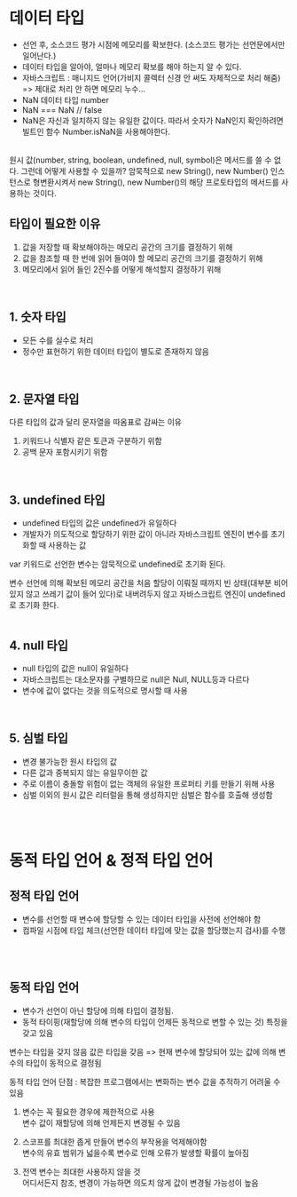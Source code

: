# 데이터 타입
- 선언 후, 소스코드 평가 시점에 메모리를 확보한다. (소스코드 평가는 선언문에서만 일어난다.)
- 데이터 타입을 알아야, 얼마나 메모리 확보를 해야 하는지 알 수 있다.
- 자바스크립트 : 매니지드 언어(가비지 콜렉터 신경 안 써도 자체적으로 처리 해줌) => 제대로 처리 안 하면 메모리 누수...
- NaN 데이터 타입 number
- NaN === NaN // false
- NaN은 자신과 일치하지 않는 유일한 값이다. 따라서 숫자가 NaN인지 확인하려면 빌트인 함수 Number.isNaN을 사용해야한다.
<br>
원시 값(number, string, boolean, undefined, null, symbol)은 메서드를 쓸 수 없다. 그런데 어떻게 사용할 수 있을까?
암묵적으로 new String(), new Number() 인스턴스로 형변환시켜서 new String(), new Number()의 해당 프로토타입의 메서드를 사용하는 것이다.

<br>

## 타입이 필요한 이유

1. 값을 저장할 때 확보해야하는 메모리 공간의 크기를 결정하기 위해
2. 값을 참조할 때 한 번에 읽어 들여야 할 메모리 공간의 크기를 결정하기 위해
3. 메모리에서 읽어 들인 2진수를 어떻게 해석할지 결정하기 위해
<br>

## 1. 숫자 타입

- 모든 수를 실수로 처리
- 정수만 표현하기 위한 데이터 타입이 별도로 존재하지 않음
<br>

## 2. 문자열 타입

다른 타입의 값과 달리 문자열을 따옴표로 감싸는 이유

1. 키워드나 식별자 같은 토큰과 구분하기 위함
2. 공백 문자 포함시키기 위함
<br>

## 3. undefined 타입

- undefined 타입의 값은 undefined가 유일하다
- 개발자가 의도적으로 할당하기 위한 값이 아니라 자바스크립트 엔진이 변수를 초기화할 때 사용하는 값

var 키워드로 선언한 변수는 암묵적으로 undefined로 초기화 된다.<br>

변수 선언에 의해 확보된 메모리 공간을 처음 할당이 이뤄질 때까지 빈 상태(대부분 비어 있지 않고 쓰레기 값이 들어 있다)로 내버려두지 않고 자바스크립트 엔진이 undefined로 초기화 한다.
<br>
<br>

## 4. null 타입

- null 타입의 값은 null이 유일하다
- 자바스크립트는 대소문자를 구별하므로 null은 Null, NULL등과 다르다
- 변수에 값이 없다는 것을 의도적으로 명시할 때 사용
<br>

## 5. 심벌 타입

- 변경 불가능한 원시 타입의 값
- 다른 값과 중복되지 않는 유일무이한 값
- 주로 이름이 충돌할 위험이 없는 객체의 유일한 프로퍼티 키를 만들기 위해 사용
- 심벌 이외의 원시 값은 리터럴을 통해 생성하지만 심벌은 함수를 호출해 생성함
<br>
<br>


# 동적 타입 언어 & 정적 타입 언어

## 정적 타입 언어

- 변수를 선언할 때 변수에 할당할 수 있는 데이터 타입을 사전에 선언해야 함
- 컴파일 시점에 타입 체크(선언한 데이터 타입에 맞는 값을 할당했는지 검사)를 수행
<br>
<br>

## 동적 타입 언어

- 변수가 선언이 아닌 할당에 의해 타입이 결정됨.
- 동적 타이핑(재할당에 의해 변수의 타입이 언제든 동적으로 변할 수 있는 것) 특징을 갖고 있음

변수는 타입을 갖지 않음
값은 타입을 갖음
=> 현재 변수에 할당되어 있는 값에 의해 변수의 타입이 동적으로 결정됨

동적 타입 언어 단점 : 복잡한 프로그램에서는 변화하는 변수 값을 추적하기 어려울 수 있음

1. 변수는 꼭 필요한 경우에 제한적으로 사용  
   변수 값이 재할당에 의해 언제든지 변경될 수 있음  

2. 스코프를 최대한 좁게 만들어 변수의 부작용을 억제해야함  
   변수의 유효 범위가 넓을수록 변수로 인해 오류가 발생할 확률이 높아짐  

3. 전역 변수는 최대한 사용하지 않을 것  
   어디서든지 참조, 변경이 가능하면 의도치 않게 값이 변경될 가능성이 높음  
<br>
<br>
